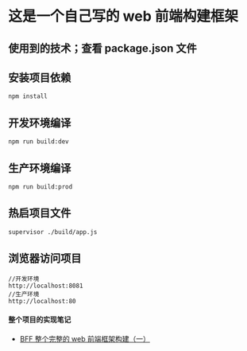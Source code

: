 # 这是一个自己写的 web 前端构建框架
## 使用到的技术；查看 package.json 文件  
##  安装项目依赖
```
npm install
```
## 开发环境编译
```
npm run build:dev
```
## 生产环境编译
```
npm run build:prod
```
## 热启项目文件
```
supervisor ./build/app.js
```
## 浏览器访问项目
```
//开发环境
http://localhost:8081
//生产环境
http://localhost:80
```
#### 整个项目的实现笔记
-   [BFF 整个完整的 web 前端框架构建（一）](https://www.jianshu.com/p/a829b1da7ed0)
